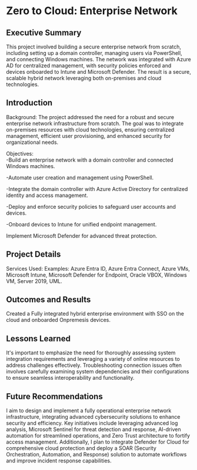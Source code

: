 # Zero to Cloud: Enterprise Network #

## Executive Summary
This project involved building a secure enterprise network from scratch, including setting up a domain controller, managing users via PowerShell, and connecting Windows machines. The network was integrated with Azure AD for centralized management, with security policies enforced and devices onboarded to Intune and Microsoft Defender. The result is a secure, scalable hybrid network leveraging both on-premises and cloud technologies.

## Introduction
Background: The project addressed the need for a robust and secure enterprise network infrastructure from scratch. The goal was to integrate on-premises resources with cloud technologies, ensuring centralized management, efficient user provisioning, and enhanced security for organizational needs.
  
Objectives:  
-Build an enterprise network with a domain controller and connected Windows machines.

-Automate user creation and management using PowerShell.

-Integrate the domain controller with Azure Active Directory for centralized identity and access management.

-Deploy and enforce security policies to safeguard user accounts and devices.

-Onboard devices to Intune for unified endpoint management.

Implement Microsoft Defender for advanced threat protection.
## Project Details
 Services Used:
   Examples: Azure Entra ID, Azure Entra Connect, Azure VMs, Microsoft Intune, Microsoft Defender for Endpoint, Oracle VBOX, Windows VM, Server
              2019, UML. 

## Outcomes and Results
Created a Fully integrated hybrid enterprise environment with SSO on the cloud and onboarded Onpremesis devices.

## Lessons Learned
It's important to emphasize the need for thoroughly assessing system integration requirements and leveraging a variety of online resources to address challenges effectively. Troubleshooting connection issues often involves carefully examining system dependencies and their configurations to ensure seamless interoperability and functionality.

## Future Recommendations
I aim to design and implement a fully operational enterprise network infrastructure, integrating advanced cybersecurity solutions to enhance security and efficiency. Key initiatives include leveraging advanced log analysis, Microsoft Sentinel for threat detection and response, AI-driven automation for streamlined operations, and Zero Trust architecture to fortify access management. Additionally, I plan to integrate Defender for Cloud for comprehensive cloud protection and deploy a SOAR (Security Orchestration, Automation, and Response) solution to automate workflows and improve incident response capabilities.
